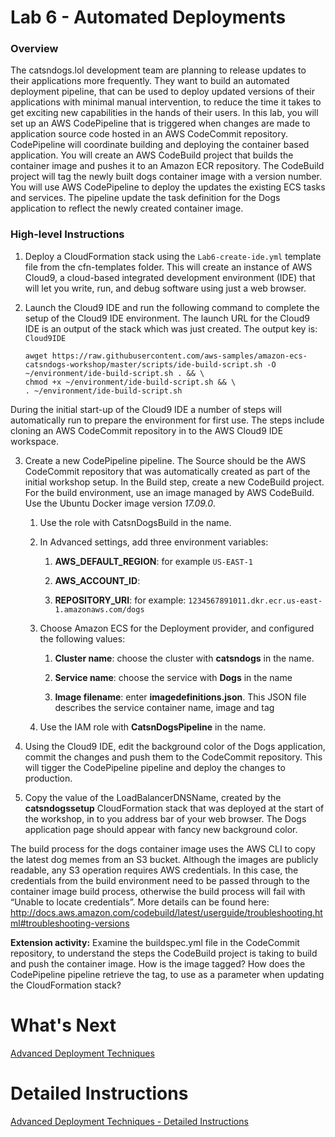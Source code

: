 # Lab 6 - Automated Deployments
### Overview
The catsndogs.lol development team are planning to release updates to their applications more frequently. They want to build an automated deployment pipeline, that can be used to deploy updated versions of their applications with minimal manual intervention, to reduce the time it takes to get exciting new capabilities in the hands of their users.
In this lab, you will set up an AWS CodePipeline that is triggered when changes are made to application source code hosted in an AWS CodeCommit repository. CodePipeline will coordinate building and deploying the container based application.
You will create an AWS CodeBuild project that builds the container image and pushes it to an Amazon ECR repository. The CodeBuild project will tag the newly built dogs container image with a version number.
You will use AWS CodePipeline to deploy the updates the existing ECS tasks and services. The pipeline update the task definition for the Dogs application to reflect the newly created container image.


### High-level Instructions

1.	Deploy a CloudFormation stack using the `Lab6-create-ide.yml` template file from the cfn-templates folder. This will create an instance of AWS Cloud9, a cloud-based integrated development environment (IDE) that will let you write, run, and debug software using just a web browser.

2.  Launch the Cloud9 IDE and run the following command to complete the setup of the Cloud9 IDE environment. The launch URL for the Cloud9 IDE is an output of the stack which was just created. The output key is: `Cloud9IDE`

    ```
    awget https://raw.githubusercontent.com/aws-samples/amazon-ecs-catsndogs-workshop/master/scripts/ide-build-script.sh -O ~/environment/ide-build-script.sh . && \
    chmod +x ~/environment/ide-build-script.sh && \
    . ~/environment/ide-build-script.sh
    ```

During the initial start-up of the Cloud9 IDE a number of steps will automatically run to prepare the environment for first use. The steps include cloning an AWS CodeCommit repository in to the AWS Cloud9 IDE workspace.

3.	Create a new CodePipeline pipeline. The Source should be the AWS CodeCommit repository that was automatically created as part of the initial workshop setup. In the Build step, create a new CodeBuild project. For the build environment, use an image managed by AWS CodeBuild. Use the Ubuntu Docker image version *17.09.0*.

    1.	Use the role with CatsnDogsBuild in the name.

    2.	In Advanced settings, add three environment variables:

        1. **AWS_DEFAULT_REGION**: *<your AWS region>* for example `US-EAST-1`

        2. **AWS_ACCOUNT_ID**: *<the account ID of your AWS account>*

        3. **REPOSITORY_URI**: *<URI of your dogs ECR repository>* for example: `1234567891011.dkr.ecr.us-east-1.amazonaws.com/dogs`

    3.	Choose Amazon ECS for the Deployment provider, and configured the following values:

        1. **Cluster name**: choose the cluster with **catsndogs** in the name.

        2. **Service name**: choose the service with **Dogs** in the name

        3. **Image filename**: enter **imagedefinitions.json**. This JSON file describes the service container name, image and tag

    4.	Use the IAM role with **CatsnDogsPipeline** in the name.

4. Using the Cloud9 IDE, edit the background color of the Dogs application, commit the changes and push them to the CodeCommit repository. This will tigger the CodePipeline pipeline and deploy the changes to production.

5.	Copy the value of the LoadBalancerDNSName, created by the **catsndogssetup** CloudFormation stack that was deployed at the start of the workshop, in to you address bar of your web browser. The Dogs application page should appear with fancy new background color.

The build process for the dogs container image uses the AWS CLI to copy the latest dog memes from an S3 bucket. Although the images are publicly readable, any S3 operation requires AWS credentials. In this case, the credentials from the build environment need to be passed through to the container image build process, otherwise the build process will fail with “Unable to locate credentials”.
More details can be found here: http://docs.aws.amazon.com/codebuild/latest/userguide/troubleshooting.html#troubleshooting-versions

**Extension activity:** Examine the buildspec.yml file in the CodeCommit repository, to understand the steps the CodeBuild project is taking to build and push the container image. How is the image tagged? How does the CodePipeline pipeline retrieve the tag, to use as a parameter when updating the CloudFormation stack?

# What's Next
[Advanced Deployment Techniques](../Lab-7-Artifacts/)

# Detailed Instructions
[Advanced Deployment Techniques - Detailed Instructions](./lab6-detailed-steps.md)
